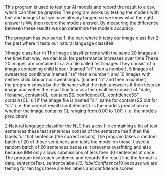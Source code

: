 This program is used to test our AI models and record the result to a csv, which can then be graphed
The program works by testing the models with text and images that we have already tagged so we know what the right answer is
We then record the models answer. By measuring the difference between these results we can determine the models accuracy

The program has two parts:
  1: the part where it tests our image classifier
  2: the part where it tests our natural language classifeir

  1:Image classifier \n
       The image classifier tests with the same 20 images all the time
       that way, we can look for performance increases over time
       These 20 images are contained in a zip file called test images
       They consist of 5 images containing child labour (named "cl" then a number),
       5 images of sweatshop conditions (named "ss" then a number)
       and 10 images with neither child labour nor sweatshops. (named "n" and then a number)                                                                                     
       the program knows by the filename what the right answer is
       It then tests an image and writes the result line to a csv
       the result line consist of "date, filename, containsCL, containsSS, confidenceCL, confidenceSS"
       containsCL is 1 if the image file is named "cl". same for containsSS but for "ss" (i.e. the correct result)
       confidenceCL is the models prediction on whether the image contains CL ranging from 0.00 to 1.00. (i.e. the models prediciton)
 
  2:Natural language classifier
       the NLC has a csv file containing a lot of test sentences
       these test sentences consist of the sentecne itself then the labels for that sentence (the correct results)
       The program takes a random batch of 20 of those sentences and tests the model on those.
       I used a random batch of 20 sentences because it prevents overfitting and also because IBM only
       allows submissions of less then 30 sentences at once.
       The program tests each sentence and records the result line
       the format is date, sentenceText, sentencelabels*10, labelConfidence*10
       because we are testing for ten tags there are ten labels and confidence scores
